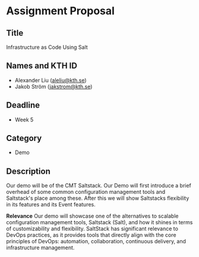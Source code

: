 # Assignment Proposal

## Title

Infrastructure as Code Using Salt

## Names and KTH ID

  - Alexander Liu (aleliu@kth.se)
  - Jakob Ström (jakstrom@kth.se)

## Deadline

- Week 5

## Category

- Demo


## Description
Our demo will be of the CMT Saltstack. Our Demo will first introduce a brief overhead of some common configuration management tools and Saltstack's place among these. After this we will show Saltstacks flexibility in its features and its Event features.


**Relevance**
Our demo will showcase one of the alternatives to scalable configuration management tools, Saltstack (Salt), and how it shines in terms of customizability and flexibility.
SaltStack has significant relevance to DevOps practices, as it provides tools that directly align with the core principles of DevOps: automation, collaboration, continuous delivery, and infrastructure management.
